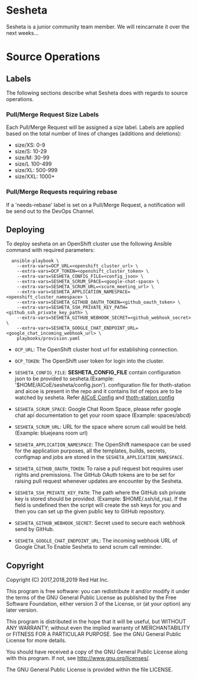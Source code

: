 # Sesheta

Sesheta is a junior community team member. We will reincarnate it over the next weeks...

# Source Operations

## Labels

The following sections describe what Sesheta does with regards to source operations.

### Pull/Merge Request Size Labels

Each Pull/Merge Request will be assigned a size label. Labels are applied based on
the total number of lines of changes (additions and deletions):

- size/XS: 0-9
- size/S: 10-29
- size/M: 30-99
- size/L 100-499
- size/XL: 500-999
- size/XXL: 1000+

### Pull/Merge Requests requiring rebase

If a 'needs-rebase' label is set on a Pull/Merge Request, a notification will be send out to the DevOps Channel.

## Deploying

To deploy sesheta on an OpenShift cluster use the following Ansible command with required parameters:

```shell
  ansible-playbook \
    --extra-vars=OCP_URL=<openshift_cluster_url> \
    --extra-vars=OCP_TOKEN=<openshift_cluster_token> \
    --extra-vars=SESHETA_CONFIG_FILE=<config_json> \
    --extra-vars=SESHETA_SCRUM_SPACE=<google-chat-space> \
    --extra-vars=SESHETA_SCRUM_URL=<scurm_meeting_url> \
    --extra-vars=SESHETA_APPLICATION_NAMESPACE=<openshift_cluster_namespace> \
    --extra-vars=SESHETA_GITHUB_OAUTH_TOKEN=<github_oauth_token> \
    --extra-vars=SESHETA_SSH_PRIVATE_KEY_PATH=<github_ssh_private_key_path> \
    --extra-vars=SESHETA_GITHUB_WEBHOOK_SECRET=<github_webhook_secret> \
    --extra-vars=SESHETA_GOOGLE_CHAT_ENDPOINT_URL=<google_chat_incoming_webhook_url> \
    playbooks/provision.yaml
```


- `OCP_URL`: The OpenShift cluster host url for establishing connection.

- `OCP_TOKEN`: The OpenShift user token for login into the cluster.

- `SESHETA_CONFIG_FILE`: **SESHETA_CONFIG_FILE** contain configuration json to be provided to sesheta.(Example: '$HOME/AICoE/sesheta/config.json'). configuration file for thoth-station and aicoe is present in the repo and it contains list of repos are to be watched by sesheta. Refer [AICoE Config](config-aicoe.json) and [thoth-station config](config.json)

- `SESHETA_SCRUM_SPACE`: Google Chat Room Space, please refer google chat api documentation to get your room space (Example: spaces/abcd)

- `SESHETA_SCRUM_URL`: URL for the space where scrum call would be held. (Example: bluejeans room url)

- `SESHETA_APPLICATION_NAMESPACE`: The OpenShift namespace can be used for the application purposes, all the templates, builds, secrets, configmap and jobs are stored in the `SESHETA_APPLICATION_NAMESPACE`.

- `SESHETA_GITHUB_OAUTH_TOKEN`: To raise a pull request bot requires user rights and premissions. The GitHub OAuth tokens are to be set for raising pull request whenever updates are encounter by the Sesheta.

- `SESHETA_SSH_PRIVATE_KEY_PATH`: The path where the GitHub ssh private key is stored should be provided. (Example: $HOME/.ssh/id_rsa). If the field is undefined then the script will create the ssh keys for you and then you can set up the given public key to GitHub repository.

- `SESHETA_GITHUB_WEBHOOK_SECRET`: Secret used to secure each webhook send by GitHub.

- `SESHETA_GOOGLE_CHAT_ENDPOINT_URL`: The incoming webhook URL of Google Chat.To Enable Sesheta to send scrum call reminder.

## Copyright

Copyright (C) 2017,2018,2019 Red Hat Inc.

This program is free software: you can redistribute it and/or modify
it under the terms of the GNU General Public License as published by
the Free Software Foundation, either version 3 of the License, or
(at your option) any later version.

This program is distributed in the hope that it will be useful,
but WITHOUT ANY WARRANTY; without even the implied warranty of
MERCHANTABILITY or FITNESS FOR A PARTICULAR PURPOSE. See the
GNU General Public License for more details.

You should have received a copy of the GNU General Public License
along with this program. If not, see <http://www.gnu.org/licenses/>.

The GNU General Public License is provided within the file LICENSE.
